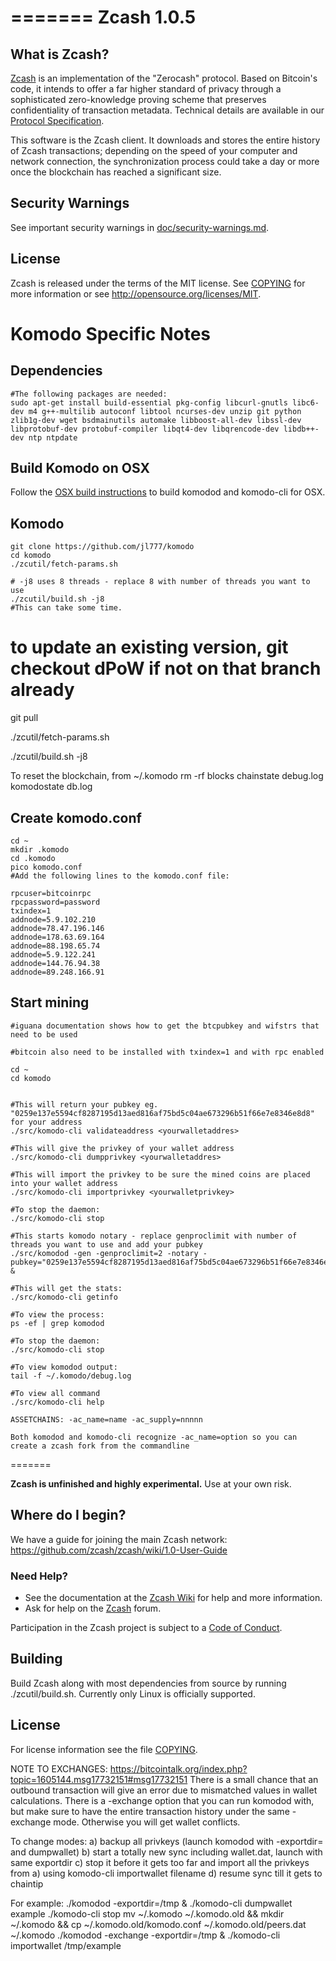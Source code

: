 
=======
Zcash 1.0.5
===========

What is Zcash?
--------------

[Zcash](https://z.cash/) is an implementation of the "Zerocash" protocol.
Based on Bitcoin's code, it intends to offer a far higher standard of privacy
through a sophisticated zero-knowledge proving scheme that preserves
confidentiality of transaction metadata. Technical details are available
in our [Protocol Specification](https://github.com/zcash/zips/raw/master/protocol/protocol.pdf).

This software is the Zcash client. It downloads and stores the entire history
of Zcash transactions; depending on the speed of your computer and network
connection, the synchronization process could take a day or more once the
blockchain has reached a significant size.

Security Warnings
-----------------

See important security warnings in
[doc/security-warnings.md](doc/security-warnings.md).

License
-------

Zcash is released under the terms of the MIT license. See [COPYING](COPYING) for more
information or see http://opensource.org/licenses/MIT.


Komodo Specific Notes
=====================

Dependencies
------------

```
#The following packages are needed:
sudo apt-get install build-essential pkg-config libcurl-gnutls libc6-dev m4 g++-multilib autoconf libtool ncurses-dev unzip git python zlib1g-dev wget bsdmainutils automake libboost-all-dev libssl-dev libprotobuf-dev protobuf-compiler libqt4-dev libqrencode-dev libdb++-dev ntp ntpdate
```

Build Komodo on OSX
------

Follow the [OSX build instructions](README-mac.md) to build komodod and komodo-cli for OSX.


Komodo
------

```
git clone https://github.com/jl777/komodo
cd komodo
./zcutil/fetch-params.sh

# -j8 uses 8 threads - replace 8 with number of threads you want to use
./zcutil/build.sh -j8
#This can take some time.
```

# to update an existing version, git checkout dPoW if not on that branch already

git pull

./zcutil/fetch-params.sh

./zcutil/build.sh -j8

To reset the blockchain, from ~/.komodo rm -rf blocks chainstate debug.log komodostate db.log

Create komodo.conf
------------------

```
cd ~
mkdir .komodo
cd .komodo
pico komodo.conf
#Add the following lines to the komodo.conf file:

rpcuser=bitcoinrpc
rpcpassword=password
txindex=1
addnode=5.9.102.210
addnode=78.47.196.146
addnode=178.63.69.164
addnode=88.198.65.74
addnode=5.9.122.241
addnode=144.76.94.38
addnode=89.248.166.91
```

Start mining
------------

```
#iguana documentation shows how to get the btcpubkey and wifstrs that need to be used

#bitcoin also need to be installed with txindex=1 and with rpc enabled

cd ~
cd komodo


#This will return your pubkey eg. "0259e137e5594cf8287195d13aed816af75bd5c04ae673296b51f66e7e8346e8d8" for your address
./src/komodo-cli validateaddress <yourwalletaddres>

#This will give the privkey of your wallet address
./src/komodo-cli dumpprivkey <yourwalletaddres>

#This will import the privkey to be sure the mined coins are placed into your wallet address
./src/komodo-cli importprivkey <yourwalletprivkey>

#To stop the daemon:
./src/komodo-cli stop

#This starts komodo notary - replace genproclimit with number of threads you want to use and add your pubkey
./src/komodod -gen -genproclimit=2 -notary -pubkey="0259e137e5594cf8287195d13aed816af75bd5c04ae673296b51f66e7e8346e8d8" &

#This will get the stats:
./src/komodo-cli getinfo

#To view the process:
ps -ef | grep komodod

#To stop the daemon:
./src/komodo-cli stop

#To view komodod output:
tail -f ~/.komodo/debug.log

#To view all command
./src/komodo-cli help

ASSETCHAINS: -ac_name=name -ac_supply=nnnnn

Both komodod and komodo-cli recognize -ac_name=option so you can create a zcash fork from the commandline

```

=======

**Zcash is unfinished and highly experimental.** Use at your own risk.

Where do I begin?
-----------------
We have a guide for joining the main Zcash network:
https://github.com/zcash/zcash/wiki/1.0-User-Guide

### Need Help?

* See the documentation at the [Zcash Wiki](https://github.com/zcash/zcash/wiki)
  for help and more information.
* Ask for help on the [Zcash](https://forum.z.cash/) forum.

Participation in the Zcash project is subject to a
[Code of Conduct](code_of_conduct.md).

Building
--------

Build Zcash along with most dependencies from source by running
./zcutil/build.sh. Currently only Linux is officially supported.

License
-------

For license information see the file [COPYING](COPYING).


NOTE TO EXCHANGES:
https://bitcointalk.org/index.php?topic=1605144.msg17732151#msg17732151
There is a small chance that an outbound transaction will give an error due to mismatched values in wallet calculations. There is a -exchange option that you can run komodod with, but make sure to have the entire transaction history under the same -exchange mode. Otherwise you will get wallet conflicts.

To change modes:
a) backup all privkeys (launch komodod with -exportdir=<path> and dumpwallet)
b) start a totally new sync including wallet.dat, launch with same exportdir
c) stop it before it gets too far and import all the privkeys from a) using komodo-cli importwallet filename
d) resume sync till it gets to chaintip

For example:
./komodod -exportdir=/tmp &
./komodo-cli dumpwallet example
./komodo-cli stop
mv ~/.komodo ~/.komodo.old && mkdir ~/.komodo && cp ~/.komodo.old/komodo.conf ~/.komodo.old/peers.dat ~/.komodo
./komodod -exchange -exportdir=/tmp &
./komodo-cli importwallet /tmp/example
